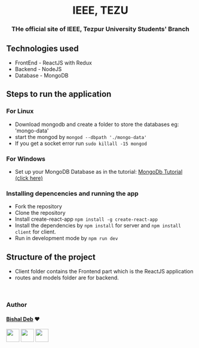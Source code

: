 <h1 align="center" >IEEE, TEZU</h1>
<h3 align="center"> THe official site of IEEE, Tezpur University Students' Branch</h3>

## Technologies used
* FrontEnd - ReactJS with Redux
* Backend - NodeJS
* Database - MongoDB


## Steps to run the application
### For Linux
* Download mongodb and create a folder to store the databases eg: 'mongo-data'
* start the mongod by `mongod --dbpath './mongo-data'`
* If you get a socket error run `sudo killall -15 mongod`
### For Windows
* Set up your MongoDB Database as in the tutorial: [MongoDb Tutorial (click here)](https://www.youtube.com/watch?v=FwMwO8pXfq0&t=27s
)
### Installing depencencies and running the app
* Fork the repository
* Clone the repository
* Install create-react-app `npm install -g create-react-app`
* Install the dependencies by `npm install` for server and `npm install client` for client.
* Run in development mode by `npm run dev`


## Structure of the project 
* Client folder contains the Frontend part which is the ReactJS application
* routes and models folder are for backend.


<br>

### Author

#### [Bishal Deb](https://github.com/thebishaldeb) ❤

[<img src="https://image.flaticon.com/icons/svg/185/185964.svg" width="35" padding="10">](https://linkedin.com/in/bishal-deb-0322b6148/)
[<img src="https://image.flaticon.com/icons/svg/185/185981.svg" width="35" padding="10">](https://www.facebook.com/bishal.deb.5811)
[<img src="https://image.flaticon.com/icons/svg/185/185985.svg" width="35" padding="10">](https://www.instagram.com/the_zalophus/)
